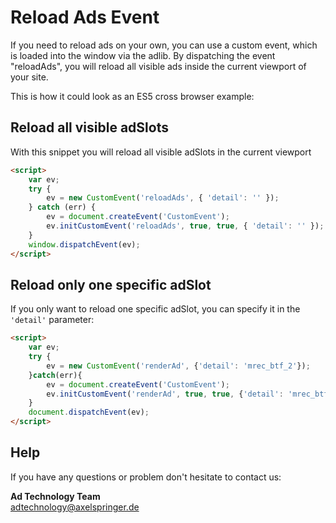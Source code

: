 # Reload Ads Event



If you need to reload ads on your own, you can use a custom event, which is loaded into the window via the adlib.
By dispatching the event "reloadAds", you will reload all visible ads inside the current viewport of your site.

This is how it could look as an ES5 cross browser example:


## Reload all visible adSlots

With this snippet you will reload all visible adSlots in the current viewport


```html
<script>
    var ev;
    try {
        ev = new CustomEvent('reloadAds', { 'detail': '' });
    } catch (err) {
        ev = document.createEvent('CustomEvent');
        ev.initCustomEvent('reloadAds', true, true, { 'detail': '' });
    }
    window.dispatchEvent(ev);
</script>
```


## Reload only one specific adSlot

If you only want to reload one specific adSlot, you can specify it in the `'detail'` parameter:

```html
<script>
    var ev;
    try {
        ev = new CustomEvent('renderAd', {'detail': 'mrec_btf_2'});
    }catch(err){
        ev = document.createEvent('CustomEvent');
        ev.initCustomEvent('renderAd', true, true, {'detail': 'mrec_btf_2'});
    }
    document.dispatchEvent(ev);
</script>
```


## Help
If you have any questions or problem don't hesitate to contact us:

__Ad Technology Team__<br>
  adtechnology@axelspringer.de
